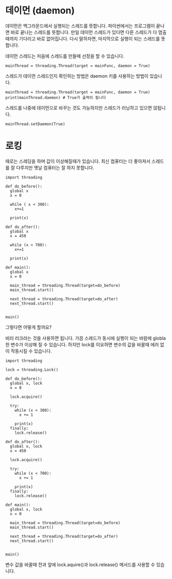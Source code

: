 

# 데이먼 (daemon)
데이먼은 백그라운드에서 실행되는 스레드를 뜻합니다. 파이썬에서는 프로그램이 끝나면 바로 끝나는 스레드를 뜻합니다. 만일 데이먼 스레드가 있다면 다른 스레드가 다 멈출때까지 기다리고 바로 없어집니다. 다시 말하자면, 마지막으로 실행이 되는 스레드를 뜻합니다.

데이먼 스레드는 처음에 스레드를 만들떼 선정을 할 수 있습니다.

```
mainThread = threading.Thread(target = mainFunc, daemon = True)
```

스레드가 데이먼 스레드인지 확인하는 방법은 daemon 키를 사용하는 방법이 있습니다.

```
mainThread = threading.Thread(target = mainFunc, daemon = True)
print(mainThread.daemon) # True가 출력이 됩니다
```

스레드를 나중에 데이먼으로 바꾸는 것도 가능하지만 스레드가 러닝하고 있으면 않됩니다.

```
mainThread.setDaemon(True)
```

# 로킹
때로는 스레딩을 하며 값이 이상해질때가 있습니다. 최신 컴퓨터는 더 좋아져서 스레드를 잘 다루지만 옛날 컴퓨터는 잘 하지 못합니다.

```
import threading

def do_before():
  global x
  x = 0

  while ( x < 300):
    x+=1

  print(x)

def do_after():
  global x
  x = 450

  while (x < 700):
    x+=1

  print(x)

def main():
  global x
  x = 0

  main_thread = threading.Thread(target=do_before)
  main_thread.start()

  next_thread = threading.Thread(target=do_after)
  next_thread.start()


main()
```

그렇다면 어떻게 할까요?

비러 러크라는 것을 사용하면 됩니다. 가끔 스레드가 동시에 실행이 되는 바람에 globla한 변수가 이상해 질 수 있습니다. 하지만 lock를 이요하면 변수의 값을 바꿀때 에러 없이 작동시킬 수 있습니다.

```
import threading

lock = threading.Lock()

def do_before():
  global x, lock
  x = 0

  lock.acquire()

  try:
    while (x < 300):
      x += 1

    print(x)
  finally:
    lock.release()

def do_after():
  global x, lock
  x = 450

  lock.acquire()

  try:
    while (x < 700):
      x += 1

    print(x)
  finally:
    lock.release()

def main():
  global x, lock
  x = 0

  main_thread = threading.Thread(target=do_before)
  main_thread.start()

  next_thread = threading.Thread(target=do_after)
  next_thread.start()


main()
```

변수 값을 바꿀때 전과 앞에 lock.aquire()과 lock.release() 메서드를 사용할 수 있습니다.
